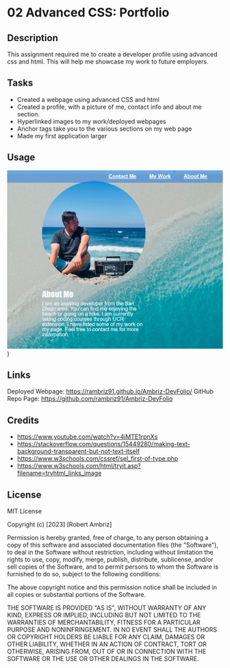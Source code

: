 # 02 Advanced CSS: Portfolio

## Description

This assignment required me to create a developer profile using advanced css and html. This will help me showcase my work to future employers.

## Tasks 

- Created a webpage using advanced CSS and html
- Created a profile, with a picture of me, contact info and about me section.
- Hyperlinked images to my work/deployed webpages
- Anchor tags take you to the various sections on my web page
- Made my first application larger

## Usage

![Alt text](Assets/Profile_Screenshot.png))

## Links
Deployed Webpage: https://rambriz91.github.io/Ambriz-DevFolio/
GitHub Repo Page: https://github.com/rambriz91/Ambriz-DevFolio

## Credits

- https://www.youtube.com/watch?v=4iMTE1rpnXs
- https://stackoverflow.com/questions/15449280/making-text-background-transparent-but-not-text-itself
- https://www.w3schools.com/cssref/sel_first-of-type.php
- https://www.w3schools.com/html/tryit.asp?filename=tryhtml_links_image

## License

MIT License

Copyright (c) [2023] [Robert Ambriz]

Permission is hereby granted, free of charge, to any person obtaining a copy
of this software and associated documentation files (the "Software"), to deal
in the Software without restriction, including without limitation the rights
to use, copy, modify, merge, publish, distribute, sublicense, and/or sell
copies of the Software, and to permit persons to whom the Software is
furnished to do so, subject to the following conditions:

The above copyright notice and this permission notice shall be included in all
copies or substantial portions of the Software.

THE SOFTWARE IS PROVIDED "AS IS", WITHOUT WARRANTY OF ANY KIND, EXPRESS OR
IMPLIED, INCLUDING BUT NOT LIMITED TO THE WARRANTIES OF MERCHANTABILITY,
FITNESS FOR A PARTICULAR PURPOSE AND NONINFRINGEMENT. IN NO EVENT SHALL THE
AUTHORS OR COPYRIGHT HOLDERS BE LIABLE FOR ANY CLAIM, DAMAGES OR OTHER
LIABILITY, WHETHER IN AN ACTION OF CONTRACT, TORT OR OTHERWISE, ARISING FROM,
OUT OF OR IN CONNECTION WITH THE SOFTWARE OR THE USE OR OTHER DEALINGS IN THE
SOFTWARE.